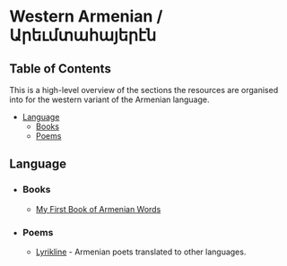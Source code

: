# Western Armenian / Արեւմտահայերէն

## Table of Contents

This is a high-level overview of the sections the resources are organised into for the western variant of the Armenian language.

- [Language](#language)
  - [Books](#books)
  - [Poems](#poems)

## Language

- ### Books

  - [My First Book of Armenian Words](https://vahagnakanch.files.wordpress.com/2011/04/my-first-book-of-armenian-words1.pdf)

- ### Poems

  - [Lyrikline](https://www.lyrikline.org/en/authors?nav=1&lang%5B%5D=hy) - Armenian poets translated to other languages.